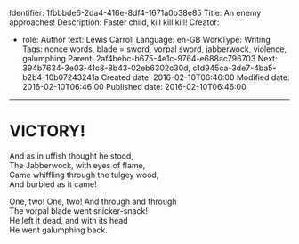 Identifier: 1fbbbde6-2da4-416e-8df4-1671a0b38e85
Title: An enemy approaches!
Description: Faster child, kill kill kill!
Creator:
  - role: Author
    text: Lewis Carroll
Language: en-GB
WorkType: Writing
Tags: nonce words, blade = sword, vorpal sword, jabberwock, violence, galumphing
Parent: 2af4bebc-b675-4e1c-9764-e688ac796703
Next: 394b7634-3e03-41c8-8b43-02eb6302c30d,  c1d945ca-3de7-4ba5-b2b4-10b07243241a
Created date: 2016-02-10T06:46:00
Modified date: 2016-02-10T06:46:00
Published date: 2016-02-10T06:46:00

---

VICTORY!
========

And as in uffish thought he stood,  
The Jabberwock, with eyes of flame,  
Came whiffling through the tulgey wood,  
And burbled as it came!  
  
One, two! One, two! And through and through  
The vorpal blade went snicker-snack!  
He left it dead, and with its head  
He went galumphing back.  
